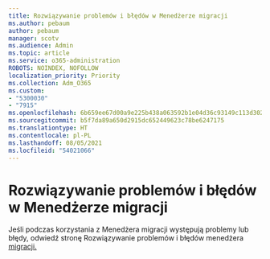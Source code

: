 ```yaml
---
title: Rozwiązywanie problemów i błędów w Menedżerze migracji
ms.author: pebaum
author: pebaum
manager: scotv
ms.audience: Admin
ms.topic: article
ms.service: o365-administration
ROBOTS: NOINDEX, NOFOLLOW
localization_priority: Priority
ms.collection: Adm_O365
ms.custom:
- "5300030"
- "7915"
ms.openlocfilehash: 6b659ee67d00a9e225b438a063592b1e04d36c93149c113d302cb56e474db3a8
ms.sourcegitcommit: b5f7da89a650d2915dc652449623c78be6247175
ms.translationtype: HT
ms.contentlocale: pl-PL
ms.lasthandoff: 08/05/2021
ms.locfileid: "54021066"
---
```

# <a name="troubleshoot-migration-manager-issues-and-errors"></a>Rozwiązywanie problemów i błędów w Menedżerze migracji

Jeśli podczas korzystania z Menedżera migracji występują problemy lub błędy, odwiedź stronę Rozwiązywanie problemów i błędów menedżera [migracji.](https://docs.microsoft.com/sharepointmigration/mm-troubleshoot)
